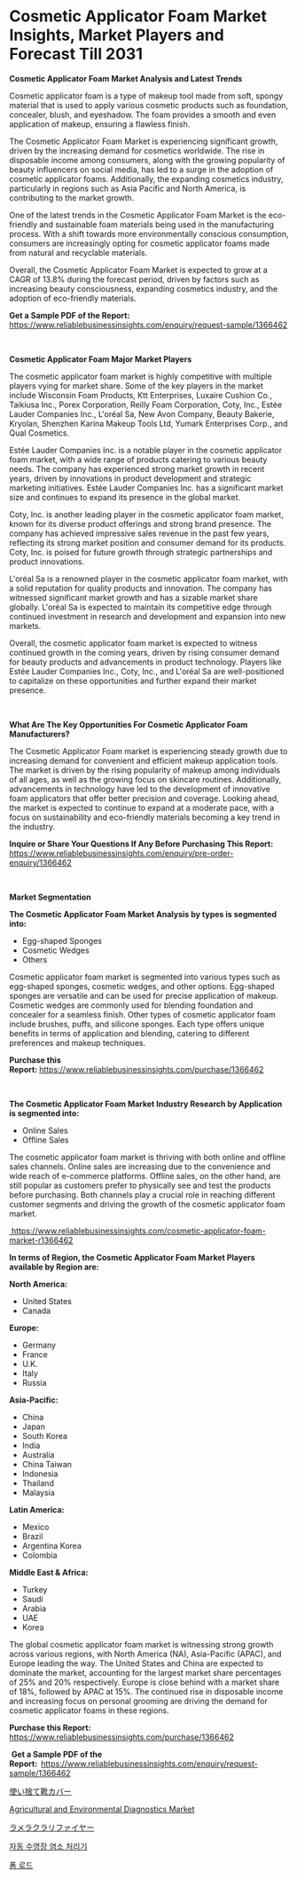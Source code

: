 <p><h1>Cosmetic Applicator Foam Market Insights, Market Players and Forecast Till 2031</h1></p><p><strong>Cosmetic Applicator Foam Market Analysis and Latest Trends</strong></p>
<p><p>Cosmetic applicator foam is a type of makeup tool made from soft, spongy material that is used to apply various cosmetic products such as foundation, concealer, blush, and eyeshadow. The foam provides a smooth and even application of makeup, ensuring a flawless finish.</p><p>The Cosmetic Applicator Foam Market is experiencing significant growth, driven by the increasing demand for cosmetics worldwide. The rise in disposable income among consumers, along with the growing popularity of beauty influencers on social media, has led to a surge in the adoption of cosmetic applicator foams. Additionally, the expanding cosmetics industry, particularly in regions such as Asia Pacific and North America, is contributing to the market growth.</p><p>One of the latest trends in the Cosmetic Applicator Foam Market is the eco-friendly and sustainable foam materials being used in the manufacturing process. With a shift towards more environmentally conscious consumption, consumers are increasingly opting for cosmetic applicator foams made from natural and recyclable materials.</p><p>Overall, the Cosmetic Applicator Foam Market is expected to grow at a CAGR of 13.8% during the forecast period, driven by factors such as increasing beauty consciousness, expanding cosmetics industry, and the adoption of eco-friendly materials.</p></p>
<p><strong>Get a Sample PDF of the Report:&nbsp;</strong> <a href="https://www.reliablebusinessinsights.com/enquiry/request-sample/1366462">https://www.reliablebusinessinsights.com/enquiry/request-sample/1366462</a></p>
<p>&nbsp;</p>
<p><strong>Cosmetic Applicator Foam Major Market Players</strong></p>
<p><p>The cosmetic applicator foam market is highly competitive with multiple players vying for market share. Some of the key players in the market include Wisconsin Foam Products, Ktt Enterprises, Luxaire Cushion Co., Taikiusa Inc., Porex Corporation, Reilly Foam Corporation, Coty, Inc., Estée Lauder Companies Inc., L'oréal Sa, New Avon Company, Beauty Bakerie, Kryolan, Shenzhen Karina Makeup Tools Ltd, Yumark Enterprises Corp., and Qual Cosmetics.</p><p>Estée Lauder Companies Inc. is a notable player in the cosmetic applicator foam market, with a wide range of products catering to various beauty needs. The company has experienced strong market growth in recent years, driven by innovations in product development and strategic marketing initiatives. Estée Lauder Companies Inc. has a significant market size and continues to expand its presence in the global market.</p><p>Coty, Inc. is another leading player in the cosmetic applicator foam market, known for its diverse product offerings and strong brand presence. The company has achieved impressive sales revenue in the past few years, reflecting its strong market position and consumer demand for its products. Coty, Inc. is poised for future growth through strategic partnerships and product innovations.</p><p>L'oréal Sa is a renowned player in the cosmetic applicator foam market, with a solid reputation for quality products and innovation. The company has witnessed significant market growth and has a sizable market share globally. L'oréal Sa is expected to maintain its competitive edge through continued investment in research and development and expansion into new markets.</p><p>Overall, the cosmetic applicator foam market is expected to witness continued growth in the coming years, driven by rising consumer demand for beauty products and advancements in product technology. Players like Estée Lauder Companies Inc., Coty, Inc., and L'oréal Sa are well-positioned to capitalize on these opportunities and further expand their market presence.</p></p>
<p>&nbsp;</p>
<p><strong>What Are The Key Opportunities For Cosmetic Applicator Foam Manufacturers?</strong></p>
<p><p>The Cosmetic Applicator Foam market is experiencing steady growth due to increasing demand for convenient and efficient makeup application tools. The market is driven by the rising popularity of makeup among individuals of all ages, as well as the growing focus on skincare routines. Additionally, advancements in technology have led to the development of innovative foam applicators that offer better precision and coverage. Looking ahead, the market is expected to continue to expand at a moderate pace, with a focus on sustainability and eco-friendly materials becoming a key trend in the industry.</p></p>
<p><strong>Inquire or Share Your Questions If Any Before Purchasing This Report:</strong> <a href="https://www.reliablebusinessinsights.com/enquiry/pre-order-enquiry/1366462">https://www.reliablebusinessinsights.com/enquiry/pre-order-enquiry/1366462</a></p>
<p>&nbsp;</p>
<p><strong>Market Segmentation</strong></p>
<p><strong>The Cosmetic Applicator Foam Market Analysis by types is segmented into:</strong></p>
<p><ul><li>Egg-shaped Sponges</li><li>Cosmetic Wedges</li><li>Others</li></ul></p>
<p><p>Cosmetic applicator foam market is segmented into various types such as egg-shaped sponges, cosmetic wedges, and other options. Egg-shaped sponges are versatile and can be used for precise application of makeup. Cosmetic wedges are commonly used for blending foundation and concealer for a seamless finish. Other types of cosmetic applicator foam include brushes, puffs, and silicone sponges. Each type offers unique benefits in terms of application and blending, catering to different preferences and makeup techniques.</p></p>
<p><strong>Purchase this Report:&nbsp;</strong><a href="https://www.reliablebusinessinsights.com/purchase/1366462">https://www.reliablebusinessinsights.com/purchase/1366462</a></p>
<p>&nbsp;</p>
<p><strong>The Cosmetic Applicator Foam Market Industry Research by Application is segmented into:</strong></p>
<p><ul><li>Online Sales</li><li>Offline Sales</li></ul></p>
<p><p>The cosmetic applicator foam market is thriving with both online and offline sales channels. Online sales are increasing due to the convenience and wide reach of e-commerce platforms. Offline sales, on the other hand, are still popular as customers prefer to physically see and test the products before purchasing. Both channels play a crucial role in reaching different customer segments and driving the growth of the cosmetic applicator foam market.</p></p>
<p><a href="https://www.reliablebusinessinsights.com/cosmetic-applicator-foam-market-r1366462">&nbsp;https://www.reliablebusinessinsights.com/cosmetic-applicator-foam-market-r1366462</a></p>
<p><strong>In terms of Region, the Cosmetic Applicator Foam Market Players available by Region are:</strong></p>
<p>
    <p> <strong> North America: </strong>
        <ul>
            <li>United States</li>
            <li>Canada</li>
        </ul>
        </p> 
    <p> <strong> Europe: </strong>
        <ul>
            <li>Germany</li>
            <li>France</li>
            <li>U.K.</li>
            <li>Italy</li>
            <li>Russia</li>
        </ul>
        </p> 
    <p> <strong> Asia-Pacific: </strong>
        <ul>
            <li>China</li>
            <li>Japan</li>
            <li>South Korea</li>
            <li>India</li>
            <li>Australia</li>
            <li>China Taiwan</li>
            <li>Indonesia</li>
            <li>Thailand</li>
            <li>Malaysia</li>
        </ul>
        </p> 
    <p> <strong> Latin America: </strong>
        <ul>
            <li>Mexico</li>
            <li>Brazil</li>
            <li>Argentina Korea</li>
            <li>Colombia</li>
        </ul>
        </p> 
    <p> <strong> Middle East & Africa: </strong>
        <ul>
            <li>Turkey</li>
            <li>Saudi</li>
            <li>Arabia</li>
            <li>UAE</li>
            <li>Korea</li>
        </ul>
    </p>
    </p>
<p><p>The global cosmetic applicator foam market is witnessing strong growth across various regions, with North America (NA), Asia-Pacific (APAC), and Europe leading the way. The United States and China are expected to dominate the market, accounting for the largest market share percentages of 25% and 20% respectively. Europe is close behind with a market share of 18%, followed by APAC at 15%. The continued rise in disposable income and increasing focus on personal grooming are driving the demand for cosmetic applicator foams in these regions.</p></p>
<p><strong>Purchase this Report: </strong><a href="https://www.reliablebusinessinsights.com/purchase/1366462">https://www.reliablebusinessinsights.com/purchase/1366462</a></p>
<p>&nbsp;<strong>Get a Sample PDF of the Report:&nbsp;&nbsp;</strong><a href="https://www.reliablebusinessinsights.com/enquiry/request-sample/1366462">https://www.reliablebusinessinsights.com/enquiry/request-sample/1366462</a></p>
<p><strong></strong></p>
<p><p><a href="https://medium.com/@bessietperez2/%E4%BD%BF%E3%81%84%E6%8D%A8%E3%81%A6%E3%82%B7%E3%83%A5%E3%83%BC%E3%82%BA%E3%82%AB%E3%83%90%E3%83%BC%E5%B8%82%E5%A0%B4%E5%88%86%E6%9E%90%E3%81%8A%E3%82%88%E3%81%B32024%E5%B9%B4%E3%81%8B%E3%82%892031%E5%B9%B4%E3%81%BE%E3%81%A7%E3%81%AE%E6%9C%9F%E9%96%93%E3%81%AE%E3%82%B5%E3%82%A4%E3%82%BA%E4%BA%88%E6%B8%AC-8f4c8e46d71a">使い捨て靴カバー</a></p><p><a href="https://github.com/abdillahsp58/Market-Research-Report-List-1/blob/main/agricultural-and-environmental-diagnostics-market.md">Agricultural and Environmental Diagnostics Market</a></p><p><a href="https://medium.com/@chupp859671973/%E3%83%A9%E3%83%A1%E3%83%A9%E3%82%AF%E3%83%A9%E3%83%AA%E3%83%95%E3%82%A1%E3%82%A4%E3%82%A2%E5%B8%82%E5%A0%B4-%E6%88%90%E5%8A%9F%E3%81%99%E3%82%8B%E3%83%93%E3%82%B8%E3%83%8D%E3%82%B9%E6%88%A6%E7%95%A5%E3%81%AE%E9%8D%B52031%E5%B9%B4%E3%81%BE%E3%81%A7%E3%81%AE%E4%BA%88%E6%B8%AC-03c0a206a0d6">ラメラクラリファイヤー</a></p><p><a href="https://medium.com/@salennagilmor1/%EC%9E%90%EB%8F%99-%EC%88%98%EC%98%81%EC%9E%A5-%EC%97%BC%EC%86%8C%ED%99%94%EA%B8%B0-%EC%8B%9C%EC%9E%A5-%EC%A2%85%EB%A5%98-%EC%9D%91%EC%9A%A9-%EB%B0%8F-%EC%A7%80%EB%A6%AC%EC%97%90-%EC%9D%98%ED%95%9C-%ED%8F%AC%EA%B4%84%EC%A0%81-%ED%8F%89%EA%B0%80-31f4f0a5d21b">자동 수영장 염소 처리기</a></p><p><a href="https://medium.com/@basmakahin54/pom-%EB%A1%9C%EB%93%9C-%EC%8B%9C%EC%9E%A5-%EB%B6%84%EC%84%9D-%EB%B0%8F-2024%EB%85%84%EB%B6%80%ED%84%B0-2031%EB%85%84%EA%B9%8C%EC%A7%80-%EC%98%88%EC%83%81-%EA%B7%9C%EB%AA%A8-3a785f720dea">폼 로드</a></p></p>